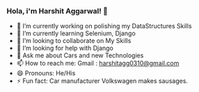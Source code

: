 ### Hola, i'm Harshit Aggarwal! 👋


- 🔭 I’m currently working on polishing my DataStructures Skills
- 🌱 I’m currently learning Selenium, Django
- 👯 I’m looking to collaborate on My Skills
- 🤔 I’m looking for help with Django
- 💬 Ask me about Cars and new Technologies
- 📫 How to reach me: Gmail : harshitagg0310@gmail.com
- 😄 Pronouns: He/His
- ⚡ Fun fact: Car manufacturer Volkswagen makes sausages.

